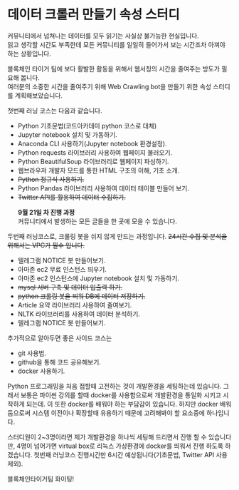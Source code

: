 # 데이터 크롤러 만들기 속성 스터디

커뮤니티에서 넘쳐나는 데이터를 모두 읽기는 사실상 불가능한 현실입니다.<br>
읽고 생각할 시간도 부족한데 모든 커뮤니티를 일일히 들어가서 보는 시간조차 아껴야 하는 상황입니다.

블록체인 타이거 팀에 보다 활발한 활동을 위해서 웹서칭의 시간을 줄여주는 방도가 필요해 봅니다.<bR>
여러분의 소중한 시간을 줄여주기 위해 Web Crawling bot을 만들기 위한 속성 스터디를 계획해보았습니다.

첫번째 러닝 코스는 다음과 같습니다.

- Python 기초문법(코드아카데미 python 코스로 대체)
- Jupyter notebook 설치 및 가동하기.
- Anaconda CLI 사용하기(Jupyter notebook 환경설정).
- Python requests 라이브러리 사용하여 웹페이지 불러오기.
- Python BeautifulSoup 라이브러리로 웹페이지 파싱하기.
- 웹브라우저 개발자 모드를 통한 HTML 구조의 이해, 기초 소개.
- ~~Python 정규식 사용하기.~~
- Python Pandas 라이브러리 사용하여 데이터 테이블 만들어 보기.
- ~~Twitter API를 활용하여 데이터 수집하기.~~<p>
**9월 21일 차 진행 과정**<br>
커뮤니티에서 발생하는 모든 글들을 한 곳에 모을 수 있습니다.

두번째 러닝코스로, 크롤링 봇을 쉬지 않게 만드는 과정입니다.
~~24시간 수집 및 분석을 위해서는 VPC가 필수 입니다.~~

- 텔레그램 NOTICE 봇 만들어보기.
- 아마존 ec2 무료 인스턴스 띄우기.
- 아마존 ec2 인스턴스에 Jupyter notebook 설치 및 가동하기.
- ~~mysql 서버 구축 및 데이터 입출력 하기.~~
- ~~python 크롤링 봇을 띄워 DB에 데이터 저장하기.~~
- Article 요약 라이브러리 사용하여 줄여보기.
- NLTK 라이브러리를 사용하여 데이터 분석하기.
- 텔레그램 NOTICE 봇 만들어보기.

추가적으로 알아두면 좋은 사이드 코스는
- git 사용법.
- github을 통해 코드 공유해보기.
- docker 사용하기.

Python 프로그래밍을 처음 접할때 고전하는 것이 개발환경을 세팅하는데 있습니다.
그래서 보통은 파이썬 강의를 할때 docker를 사용함으로써 개발환경을 통일화 시키고 시작하게 되는데.
이 또한 docker를 배워야 하는 부담감이 있습니다. 하지만 docker 배워둠으로써 시스템 이전이나 확장할때 유용하기 때문에 고려해봐야 할 요소중에 하나입니다.

스터디원이 2~3명이라면 제가 개발환경을 하나씩 세팅해 드리면서 진행 할 수 있습니다만,
4명이 넘어가면 virtual box로 리눅스 가상환경에 docker를 띄워서 진행 하도록 하겠습니다.
첫번째 러닝코스 진행시간만 6시간 예상됩니다(기초문법, Twitter API 사용제외).

블록체인타이거팀 화이팅!
